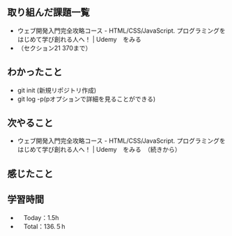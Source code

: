 ## 取り組んだ課題一覧
- ウェブ開発入門完全攻略コース - HTML/CSS/JavaScript. プログラミングをはじめて学び創れる人へ！ | Udemy　をみる
- （セクション21 370まで）

## わかったこと
- git init (新規リポジトリ作成)
- git log -p(pオプションで詳細を見ることができる)
    
## 次やること
- ウェブ開発入門完全攻略コース - HTML/CSS/JavaScript. プログラミングをはじめて学び創れる人へ！ | Udemy　をみる　（続きから）

## 感じたこと

## 学習時間
- 　Today：1.5h
- 　Total：136.５h
